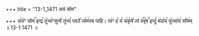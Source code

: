 +++
title = "13-1_1471 अयं सोम"

+++
अ꣣य꣡ꣳ सोम꣢꣯ इन्द्र꣣ तु꣡भ्य꣢ꣳसुन्वे꣣ तु꣡भ्यं꣢ पवते꣣ त्व꣡म꣢स्य पाहि। त्व꣢ꣳ ह꣣ यं꣡ च꣢कृ꣣षे꣡ त्वं व꣢꣯वृ꣣ष꣢꣫ इन्दुं꣣ म꣡दा꣢य꣣ यु꣡ज्या꣢य꣣ सो꣡म꣢म् ॥ 13-1:1471 ॥